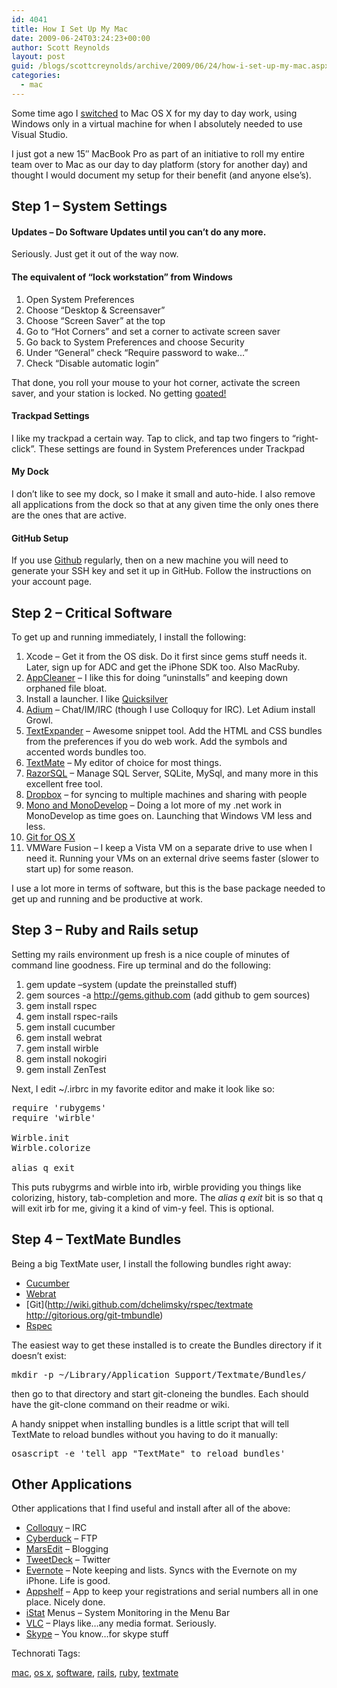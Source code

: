 ```yaml
---
id: 4041
title: How I Set Up My Mac
date: 2009-06-24T03:24:23+00:00
author: Scott Reynolds
layout: post
guid: /blogs/scottcreynolds/archive/2009/06/24/how-i-set-up-my-mac.aspx
categories:
  - mac
---
```

Some time ago I [switched](http://scottcreynolds.com/archive/2008/07/12/moving-to-the-macbook-pro.aspx) to Mac OS X for my day to day work, using Windows only in a virtual machine for when I absolutely needed to use Visual Studio.

I just got a new 15&#8243; MacBook Pro as part of an initiative to roll my entire team over to Mac as our day to day platform (story for another day) and thought I would document my setup for their benefit (and anyone else&#8217;s).

## Step 1 &#8211; System Settings

#### Updates &#8211; Do Software Updates until you can&#8217;t do any more.

Seriously. Just get it out of the way now.

#### The equivalent of &#8220;lock workstation&#8221; from Windows

  1. Open System Preferences
  2. Choose &#8220;Desktop & Screensaver&#8221;
  3. Choose &#8220;Screen Saver&#8221; at the top
  4. Go to &#8220;Hot Corners&#8221; and set a corner to activate screen saver
  5. Go back to System Preferences and choose Security
  6. Under &#8220;General&#8221; check &#8220;Require password to wake&#8230;&#8221;
  7. Check &#8220;Disable automatic login&#8221;

That done, you roll your mouse to your hot corner, activate the screen saver, and your station is locked. No getting [goated!](http://www.codinghorror.com/blog/archives/000997.html)

#### Trackpad Settings

I like my trackpad a certain way. Tap to click, and tap two fingers to &#8220;right-click&#8221;. These settings are found in System Preferences under Trackpad

#### My Dock

I don&#8217;t like to see my dock, so I make it small and auto-hide. I also remove all applications from the dock so that at any given time the only ones there are the ones that are active.

#### GitHub Setup

If you use [Github](http://github.com) regularly, then on a new machine you will need to generate your SSH key and set it up in GitHub. Follow the instructions on your account page.

## Step 2 &#8211; Critical Software

To get up and running immediately, I install the following: 

  1. Xcode &#8211; Get it from the OS disk. Do it first since gems stuff needs it. Later, sign up for ADC and get the iPhone SDK too. Also MacRuby.
  2. [AppCleaner](http://www.freemacsoft.net/AppCleaner/) &#8211; I like this for doing &#8220;uninstalls&#8221; and keeping down orphaned file bloat.
  3. Install a launcher. I like [Quicksilver](http://blacktree.com/?quicksilver)
  4. [Adium](http://adium.im/) &#8211; Chat/IM/IRC (though I use Colloquy for IRC). Let Adium install Growl.
  5. [TextExpander](http://www.smileonmymac.com/TextExpander/) &#8211; Awesome snippet tool. Add the HTML and CSS bundles from the preferences if you do web work. Add the symbols and accented words bundles too.
  6. [TextMate](http://www.macromates.com) &#8211; My editor of choice for most things.
  7. [RazorSQL](http://razorsql.com) &#8211; Manage SQL Server, SQLite, MySql, and many more in this excellent free tool.
  8. [Dropbox](http://getdropbox.com) &#8211; for syncing to multiple machines and sharing with people
  9. [Mono and MonoDevelop](http://monodevelop.com) &#8211; Doing a lot more of my .net work in MonoDevelop as time goes on. Launching that Windows VM less and less.
 10. [Git for OS X](http://code.google.com/p/git-osx-installer/)
 11. VMWare Fusion &#8211; I keep a Vista VM on a separate drive to use when I need it. Running your VMs on an external drive seems faster (slower to start up) for some reason.

I use a lot more in terms of software, but this is the base package needed to get up and running and be productive at work.

## Step 3 &#8211; Ruby and Rails setup

Setting my rails environment up fresh is a nice couple of minutes of command line goodness. Fire up terminal and do the following: 

  1. gem update &#8211;system (update the preinstalled stuff)
  2. gem sources -a http://gems.github.com (add github to gem sources)
  3. gem install rspec
  4. gem install rspec-rails
  5. gem install cucumber
  6. gem install webrat
  7. gem install wirble
  8. gem install nokogiri
  9. gem install ZenTest

Next, I edit ~/.irbrc in my favorite editor and make it look like so:

<pre>require 'rubygems'
require 'wirble'

Wirble.init
Wirble.colorize

alias q exit
</pre>

This puts rubygrms and wirble into irb, wirble providing you things like colorizing, history, tab-completion and more. The _alias q exit_ bit is so that q will exit irb for me, giving it a kind of vim-y feel. This is optional.

## Step 4 &#8211; TextMate Bundles

Being a big TextMate user, I install the following bundles right away: 

  * [Cucumber](http://github.com/bmabey/cucumber-tmbundle/tree/master)
  * [Webrat](http://github.com/bmabey/webrat-tmbundle/tree/master)
  * [Git](http://wiki.github.com/dchelimsky/rspec/textmate http://gitorious.org/git-tmbundle)
  * [Rspec]()

The easiest way to get these installed is to create the Bundles directory if it doesn&#8217;t exist: 

<pre>mkdir -p ~/Library/Application Support/Textmate/Bundles/</pre>

then go to that directory and start git-cloneing the bundles. Each should have the git-clone command on their readme or wiki.
  
A handy snippet when installing bundles is a little script that will tell TextMate to reload bundles without you having to do it manually:

<pre>osascript -e 'tell app "TextMate" to reload bundles'
</pre>

## Other Applications

Other applications that I find useful and install after all of the above: 

  * [Colloquy](http://colloquy.info) &#8211; IRC
  * [Cyberduck](http://cyberduck.ch/) &#8211; FTP
  * [MarsEdit](http://www.red-sweater.com/marsedit/) &#8211; Blogging
  * [TweetDeck](http://tweetdeck.com/beta/) &#8211; Twitter
  * [Evernote](http://evernote.com) &#8211; Note keeping and lists. Syncs with the Evernote on my iPhone. Life is good.
  * [Appshelf](http://www.kedisoft.com/appshelf/) &#8211; App to keep your registrations and serial numbers all in one place. Nicely done.
  * [iStat](http://www.islayer.com/apps/) Menus &#8211; System Monitoring in the Menu Bar
  * [VLC](http://videolan.org/vlc) &#8211; Plays like&#8230;any media format. Seriously.
  * [Skype](http://www.skype.com) &#8211; You know&#8230;for skype stuff

<!-- Technorati Tags Start -->

Technorati Tags:
  
<a href="http://technorati.com/tag/mac" rel="tag">mac</a>, <a href="http://technorati.com/tag/os%20x" rel="tag">os x</a>, <a href="http://technorati.com/tag/software" rel="tag">software</a>, <a href="http://technorati.com/tag/rails" rel="tag">rails</a>, <a href="http://technorati.com/tag/ruby" rel="tag">ruby</a>, <a href="http://technorati.com/tag/textmate" rel="tag">textmate</a> 

<!-- Technorati Tags End -->